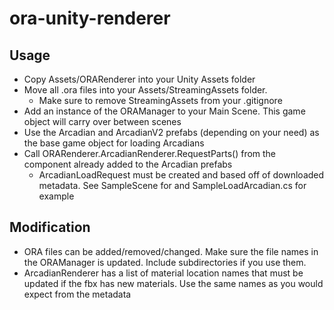# ora-unity-renderer

## Usage
  - Copy Assets/ORARenderer into your Unity Assets folder
  - Move all .ora files into your Assets/StreamingAssets folder.
    - Make sure to remove StreamingAssets from your .gitignore
  - Add an instance of the ORAManager to your Main Scene. This game object will carry over between scenes
  - Use the Arcadian and ArcadianV2 prefabs (depending on your need) as the base game object for loading Arcadians
  - Call ORARenderer.ArcadianRenderer.RequestParts() from the component already added to the Arcadian prefabs
    - ArcadianLoadRequest must be created and based off of downloaded metadata. See SampleScene for and SampleLoadArcadian.cs for example

## Modification
  - ORA files can be added/removed/changed. Make sure the file names in the ORAManager is updated. Include subdirectories if you use them.
  - ArcadianRenderer has a list of material location names that must be updated if the fbx has new materials. Use the same names as you would expect from the metadata
